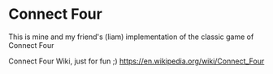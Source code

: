 # Connect Four

This is mine and my friend's (liam) implementation of the classic game of Connect Four

Connect Four Wiki, just for fun ;)
https://en.wikipedia.org/wiki/Connect_Four
